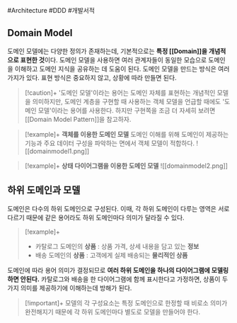 #Architecture #DDD #개발서적 

## Domain Model
도메인 모델에는 다양한 정의가 존재하는데, 기본적으로는 **특정 [[Domain]]을 개념적으로 표현한 것**이다.
도메인 모델을 사용하면 여러 관계자들이 동일한 모습으로 도메인을 이해하고 도메인 지식을 공유하는 데 도움이 된다. 도메인 모델을 만드는 방식은 여러 가지가 있다. 표현 방식은 중요하지 않고, 상황에 따라 만들면 된다.

> [!caution]+ 
> '도메인 모델'이라는 용어는 도메인 자체를 표현하는 개념적인 모델을 의미하지만, 도메인 계층을 구현할 때 사용하는 객체 모델을 언급할 때에도 '도메인 모델'이라는 용어를 사용한다. 하지만 구현쪽을 조금 더 자세히 보려면 [[Domain Model Pattern]]을 참고하자.


> [!example]+ 
> **객체를 이용한 도메인 모델**
> 도메인 이해를 위해 도메인이 제공하는 기능과 주요 데이터 구성을 파악하는 면에서 객체 모델이 적합하다.
> ![[domainmodel1.png]]

> [!example]+ 
> **상태 다이어그램을 이용한 도메인 모델**
> ![[domainmodel2.png]]

## 하위 도메인과 모델
도메인은 다수의 하위 도메인으로 구성된다. 이때, 각 하위 도메인이 다루는 영역은 서로 다르기 때문에 같은 용어라도 하위 도메인마다 의미가 달라질 수 있다.

> [!example]+ 
> + 카탈로그 도메인의 **상품** : 상품 가격, 상세 내용을 담고 있는 **정보**
> + 배송 도메인의 **상품** : 고객에게 실제 배송되는 **물리적인 상품**
> 

도메인에 따라 용어 의미가 결정되므로 **여러 하위 도메인을 하나의 다이어그램에 모델링하면 안된다.** 카탈로그와 배송을 한 다이어그램에 함께 표시한다고 가정하면, 상품이 두가지 의미를 제공하기에 이해하는데 방해가 된다.

> [!important]+ 
> 모델의 각 구성요소는 특정 도메인으로 한정할 때 비로소 의미가 완전해지기 때문에 각 하위 도메인마다 별도로 모델을 만들어야 한다.

